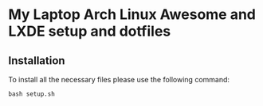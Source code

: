 # My Laptop Arch Linux Awesome and LXDE setup and dotfiles

## Installation

To install all the necessary files please use the following command:

```
bash setup.sh
```

